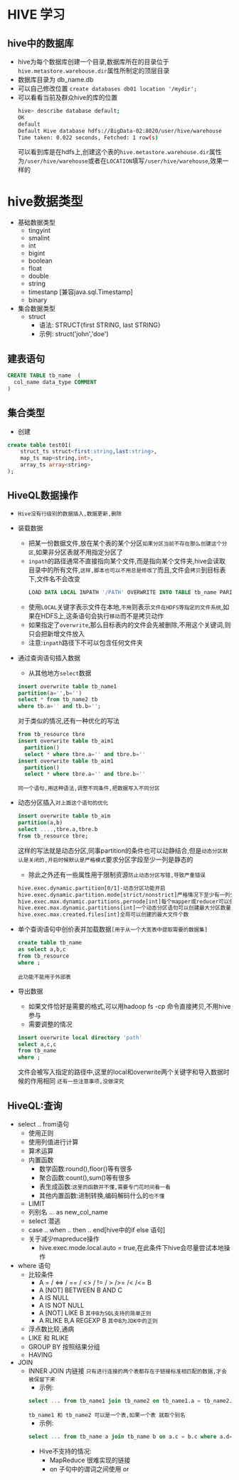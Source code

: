 # HIVE 学习

## hive中的数据库

- hive为每个数据库创建一个目录,数据库所在的目录位于`hive.metastore.warehouse.dir`属性所制定的顶层目录
- 数据库目录为 db_name.db
- 可以自己修改位置 `create databases db01 location '/mydir';`
- 可以看看当前及群众hive的库的位置
    ```bash
    hive> describe database default;
    OK
    default
    Default Hive database hdfs://BigData-02:8020/user/hive/warehouse    public ROLE
    Time taken: 0.022 seconds, Fetched: 1 row(s)
    ```
    可以看到库是在hdfs上,创建这个表的`hive.metastore.warehouse.dir`属性为`/user/hive/warehouse`或者在`LOCATION`填写`/user/hive/warehouse`,效果一样的

# hive数据类型

- 基础数据类型
  - tingyint
  - smalint
  - int
  - bigint
  - boolean
  - float
  - double
  - string
  - timestanp [兼容java.sql.Timestamp]
  - binary
- 集合数据类型
  - struct
    - 语法: STRUCT{first STRING, last STRING}
    - 示例: struct('john','doe')

## 建表语句

```sql
CREATE TABLE tb_name  (
  col_name data_type COMMENT
)
```

## 集合类型

- 创建

```sql
create table test01(
    struct_ts struct<first:string,last:string>,
    map_ts map<string,int>,
    array_ts array<string>
);
```


## HiveQL数据操作

- `Hive没有行级别的数据插入,数据更新,删除`
- 装载数据
  - 把某一份数据文件,放在某个表的某个分区`如果分区当前不存在那么创建这个分区`,如果非分区表就不用指定分区了
  - `inpath`的路径通常不直接指向某个文件,而是指向某个文件夹,hive会读取目录中的所有文件,`这样,脚本也可以不用总是修改了`而且,文件会`拷贝`到目标表下,文件名不会改变
    ```sql
    LOAD DATA LOCAL INPATH '/PATH' OVERWRITE INTO TABLE tb_name PARITITON( a='' , b ='' )
    ```
  - 使用`LOCAL`关键字表示文件在本地,`不用`则表示`文件在HDFS等指定的文件系统`,如果在HDFS上,这条语句会执行`移动`而不是拷贝动作
  - 如果指定了`overwrite`,那么目标表内的文件会先被删除,不用这个关键词,则只会把新增文件放入
  - 注意:`inpath`路径下不可以包含任何文件夹
- 通过查询语句插入数据
  - 从其他地方`select`数据
  ```sql
  insert overwrite table tb_name1
  partition(a='',b='')
  select * from tb_name2 tb
  where tb.a='' and tb.b='';
  ```

  对于类似的情况,还有一种优化的写法

  ```sql
  from tb_resource tbre
  insert overwrite table tb_aim1
    partition()
    select * where tbre.a='' and tbre.b=''
  insert overwrite table tb_aim1
    partition()
    select * where tbre.a='' and tbre.b=''
  ```
  `同一个语句,用这种语法,调整不同条件,把数据写入不同分区`
- 动态分区插入`对上面这个语句的优化`
    ```sql
    insert overwrite table tb_aim
    partition(a,b)
    select ....,tbre.a,tbre.b
    from tb_resource tbre;
    ```
    这样的写法就是动态分区,同事partition的条件也可以动静结合,但是`动态分区默认是关闭的,开启时候默认是严格模式`要求分区字段至少一列是静态的
  - 除此之外还有一些属性用于限制资源`防止动态分区写错,导致严重错误`
  ```bash
  hive.exec.dynamic.partition[0/1]-动态分区功能开启
  hive.exec.dynamic.partition.mode[strict/nonstrict]严格情况下至少有一列分区条件为静态
  hive.exec.max.dynamic.partitions.pernode[int]每个mapper或reducer可以创建的最大动态分区数量
  hive.exec.max.dynamic.partitions[int]一个动态分区语句可以创建最大分区数量
  hive.exec.max.created.files[int]全局可以创建的最大文件个数
  ```
- 单个查询语句中创价表并加载数据`[用于从一个大宽表中提取需要的数据集]`
    ```sql
    create table tb_name
    as select a,b,c
    from tb_resource
    where ;
    ```
    `此功能不能用于外部表`
- 导出数据
  - 如果文件恰好是需要的格式,可以用hadoop fs -cp 命令直接拷贝,不用hive参与
  - 需要调整的情况
  ```sql
  insert overwrite local directory 'path'
  select a,c,c
  from tb_name
  where ;
  ```
  文件会被写入指定的路径中,这里的local和overwrite两个关键字和导入数据时候的作用相同
  `还有一些注意事项,没做深究`

## HiveQL:查询

- select .. from语句
  - 使用正则
  - 使用列值进行计算
  - 算术运算
  - 内置函数
    - 数学函数:round(),floor()等有很多
    - 聚合函数:count(),sum()等有很多
    - 表生成函数:`这里的函数并不懂,需要专门花时间看一看`
    - 其他内置函数:进制转换,编码解码什么的`也不懂`
  - LIMIT
  - 列别名 ... as new_col_name
  - select 潜逃
  - case .. when .. then .. end[hive中的if else 语句]
  - 关于减少mapreduce操作
    - hive.exec.mode.local.auto = true,在此条件下hive会尽量尝试本地操作
- where 语句
  - 比较条件 
    - A = / <=> / == / <> / != / > />= /< /<= B
    - A [NOT] BETWEEN B AND C
    - A IS NULL
    - A IS NOT NULL
    - A [NOT] LIKE B `其中B为SQL支持的简单正则`
    - A RLIKE B,A REGEXP B `其中B为JDK中的正则`
  - 浮点数比较,通病
  - LIKE 和 RLIKE
  - GROUP BY 按照结果分组
  - HAVING 
- JOIN 
  - INNER JOIN 内链接 `只有进行连接的两个表都存在于链接标准相匹配的数据,才会被保留下来`
    - 示例:
    ```sql
    select ... from tb_name1 join tb_name2 on tb_name1.a = tb_name2.a where ;
    ```
    `tb_name1 和 tb_name2 可以是一个表,如果一个表 就取个别名`
    - 示例:
    ```sql
    select ... from tb_name a join tb_name b on a.c = b.c where a.d='limingshun' and b.d='missinglee';
    ```
    - Hive不支持的情况:
      - MapReduce 很难实现的链接
      - on 子句中的谓词之间使用 or